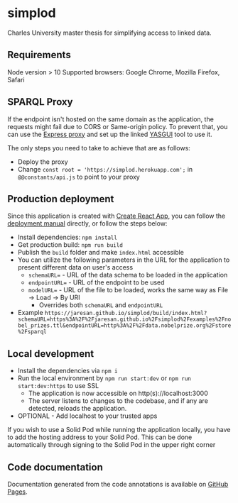 # simplod
Charles University master thesis for simplifying access to linked data.

## Requirements
Node version > 10
Supported browsers: Google Chrome, Mozilla Firefox, Safari

## SPARQL Proxy
If the endpoint isn't hosted on the same domain as the application, the requests might fail due to CORS or Same-origin policy.
To prevent that, you can use the [Express proxy](https://github.com/jaresan/sparql-proxy/) and set up the linked [YASGUI](https://yasgui.triply.cc/) tool to use it.

The only steps you need to take to achieve that are as follows:

* Deploy the proxy
* Change `const root = 'https://simplod.herokuapp.com';` in `@@constants/api.js` to point to your proxy

## Production deployment
Since this application is created with [Create React App](https://create-react-app.dev), you can follow the [deployment manual](https://create-react-app.dev/docs/deployment/) directly, or follow the steps below:

* Install dependencies: `npm install`
* Get production build: `npm run build`
* Publish the `build` folder and make `index.html` accessible
* You can utilize the following parameters in the URL for the application to present different data on user's access
  * `schemaURL=` - URL of the data schema to be loaded in the application
  * `endpointURL=` - URL of the endpoint to be used
  * `modelURL=` - URL of the file to be loaded, works the same way as File &rarr; Load &rarr; By URI
    * Overrides both `schemaURL` and `endpointURL`
* Example `https://jaresan.github.io/simplod/build/index.html?schemaURL=https%3A%2F%2Fjaresan.github.io%2Fsimplod%2Fexamples%2Fnobel_prizes.ttl&endpointURL=http%3A%2F%2Fdata.nobelprize.org%2Fstore%2Fsparql`


## Local development

* Install the dependencies via `npm i`
* Run the local environment by `npm run start:dev` or `npm run start:dev:https` to use SSL
  * The application is now accessible on http(s)://localhost:3000
  * The server listens to changes to the codebase, and if any are detected, reloads the application. 
* OPTIONAL - Add localhost to your trusted apps
  
If you wish to use a Solid Pod while running the application locally, you have to add the hosting address to your Solid Pod.
This can be done automatically through signing to the Solid Pod in the upper right corner

## Code documentation
Documentation generated from the code annotations is available on [GitHub Pages](https://jaresan.github.io/simplod/documentation/).
